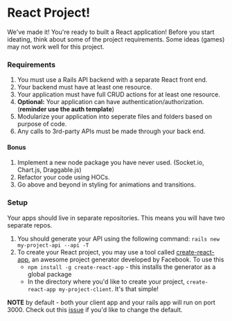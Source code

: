 # React Project! 

We've made it! You're ready to built a React application! Before you start ideating, think about some of the project requirements. Some ideas (games) may not work well for this project. 

### Requirements

1. You must use a Rails API backend with a separate React front end.
2. Your backend must have at least one resource. 
3. Your application must have full CRUD actions for at least one resource. 
4. __Optional:__ Your application can have authentication/authorization. (**reminder use the auth template**)
5. Modularize your application into seperate files and folders based on purpose of code. 
6. Any calls to 3rd-party APIs must be made through your back end.

#### Bonus
1. Implement a new node package you have never used. (Socket.io, Chart.js, Draggable.js)
2. Refactor your code using HOCs.
3. Go above and beyond in styling for animations and transitions.

### Setup

Your apps should live in separate repositories. This means you will have two separate repos. 

1. You should generate your API using the following command: `rails new my-project-api --api -T` 
2. To create your React project, you may use a tool called [create-react-app](https://github.com/facebookincubator/create-react-app), an awesome project generator developed by Facebook. To use this
	+ `npm install -g create-react-app` - this installs the generator as a global package
	+ In the directory where you'd like to create your project, `create-react-app my-project-client`. It's that simple! 

**NOTE** by default - both your client app and your rails app will run on port 3000. Check out this [issue](https://github.com/facebookincubator/create-react-app/issues/1083) if you'd like to change the default.
